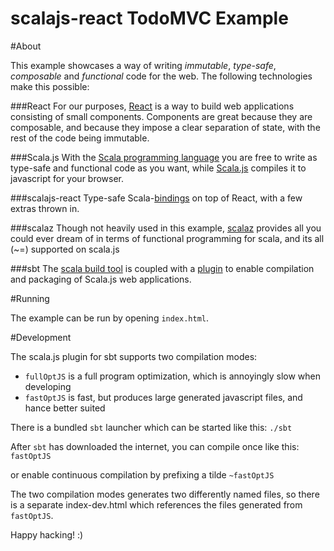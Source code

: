 # scalajs-react TodoMVC Example

#About

This example showcases a way of writing *immutable*, *type-safe*, *composable* and *functional* code for the web. 
The following technologies make this possible:

###React
For our purposes, [React](https://facebook.github.io/react/) 
is a way to build web applications consisting of small components.
Components are great because they are composable, 
and because they impose a clear separation of state, with the rest of the code being immutable.

###Scala.js
With the [Scala programming language](http://www.scala-lang.org/) 
you are free to write as type-safe and functional code as you want,
while [Scala.js](https://www.scala-js.org) compiles it to javascript for your browser.

###scalajs-react
Type-safe Scala-[bindings](https://github.com/japgolly/scalajs-react/) on top of React, 
with a few extras thrown in.

###scalaz
Though not heavily used in this example, [scalaz](https://github.com/scalaz/scalaz)
provides all you could ever dream of in terms of functional programming for scala, 
and its all (~=) supported on scala.js 

###sbt
The [scala build tool](http://www.scala-sbt.org) is coupled with a
[plugin](http://www.scala-js.org/doc/sbt-plugin.html) 
to enable compilation and packaging of Scala.js web applications. 

#Running

The example can be run by opening `index.html`.

#Development

The scala.js plugin for sbt supports two compilation modes:
 
* `fullOptJS` is a full program optimization, which is annoyingly slow when developing
* `fastOptJS` is fast, but produces large generated javascript files, and hance better suited

There is a bundled `sbt` launcher which can be started like this:
`./sbt`

After `sbt` has downloaded the internet, you can compile once like this:
`fastOptJS` 

or enable continuous compilation by prefixing a tilde
`~fastOptJS`

The two compilation modes generates two differently named files, so there is a separate index-dev.html
 which references the files generated from `fastOptJS`.

 
Happy hacking! :)